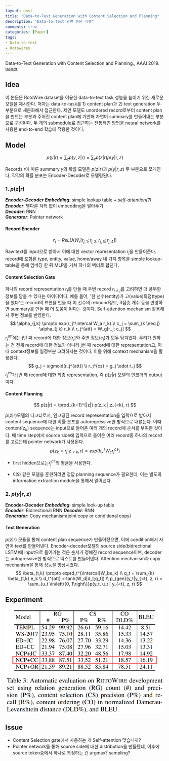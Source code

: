 ```yaml
---
layout: post
title: "Data-to-Text Generation with Content Selection and Planning"
description: "Data-to-Text 관련 논문 리뷰"
comments: true
categories: [Paper]
tags:
- Data-to-text
- Rotowires
---
```


Data-to-Text Generation with Content Selection and Planning., AAAI 2019. [paper](https://arxiv.org/abs/1809.00582)

## Idea
이 논문은 RotoWire dataset을 이용한 data-to-text task 성능을 높이기 위한 새로운 모델을 제시한다. 저자는 data-to-task를 1) content plan과 2) text generation 두 부분으로 세분화해서 접근한다. 제안 모델도 unordered record로부터 content plan을 만드는 부분과 주어진 content plan에 기반해 자연어 summary를 만들어내는 부분으로 구성된다. 두 개의 submodule로 접근하는 전통적인 방법을 neural network를 사용한 end-to-end 학습에 적용한 것이다. 

  

## Model
$$
p(y|r) = \sum_z p(y,z|r) = \sum_z p(z|r) p(y|r,z)
$$

Records $r$에 따른 summary $y$의 확률 모델은 $p(z|r)$과 $p(y|r,z)$ 두 부분으로 쪼개진다. 각각의 확률 분포는 Encoder-Decoder로 모델링된다.

### 1. $p(z|r)$

***Encoder-Decoder***
    ***Embedding***:  simple lookup table + *self-attention(?)*  
    ***Encoder***: 별다른 처리 없이 embedding을 쌓아두기  
    ***Decoder***:  RNN  
    ***Generator***:  Pointer network  

#### Record Encoder

$$
\mathbf{r}_j = ReLU(W_r[r_{j,1}; r_{j,2}; r_{j,3}; r_{j,4}])
$$

Raw text를 input으로 받아서 이에 대한 vector representation $r_j$을 만들어준다. record에 포함된 type, entity, value, home/away 네 가지 항목을 simple lookup-table을 통해 임베딩 한 뒤 MLP을 거쳐 하나의 벡터로 합친다.

#### Content Selection Gate

하나의 record representation $r_j$를 만들 때 주변 record $r_{i \neq{j} }$를 고려하면 더 풍부한 정보를 담을 수 있다는 아이디어다. 예를 들어, '한 선수(entity)가 고(value)득점(type)을 했다'는 record의 표현을 만들 때 이 선수의 rebound정보, 3점슛 개수 등을 반영하면 summary를 만들 때 더 도움이 된다는 것이다. Self-attention mechanism 활용해서 주변 정보를 반영한다.
$$
\alpha_{j,k} \propto exp(r_j^\intercal W_a r_k) \\
c_j = \sum_{k \neq j} \alpha_{j,k} r_k \\
r_j^{att} = W_g[r_j; c_j]
$$
$r_j^{att}$에는 j번 째 record에 대한 정보($r_j$)와 주변 정보($c_j$)가 모두 담겨있다. 우리가 원하는 건 전체 record에 대한 정보가 아니라 j번 째 record에 대한 representation고, 이때 context정보를 일정부분 고려하자는 것이다. 이를 위해 context mechanism을 활용한다.
$$
g_j = sigmoid(r_j^{att}) \\
r_j^{cs} = g_j \odot r_j
$$
$r_j^{cs}$가 j번 째 record에 대한 최종 representation, 즉 $p(z|r)$ 모델의 인코더의 output이다.

  

#### Content Planning

$$
p(z|r) = \prod_{k=1}^{|z|} p(z_k | z_{<k}, r)
$$



$p(z|r)$모델의 디코더로서, 인코딩된 record representation을 입력으로 받아서 content sequence에 대한 확률 분포를 autoregressive한 방식으로 내뱉는다. 이때 content($z_k$) sequence는 input으로 들어온 여러 개의 record에 순서를 부여한 것이다. 매 time step에서 source side에 입력으로 들어온 여러 record중 하나의 record를 고르는데 pointer network가 사용된다. 
$$
p(z_k= r_j|z_{<k}, r) \propto exp(h_k^{\intercal} W_c r_j^{cs})
$$


  - first hidden으로는$r_j^{cs}$의 평균을 사용한다.

  * 이와 같은 모델을 훈련하려면 정답 planning sequence가 필요한데, 이는 별도의 information extraction module을 통해서 얻어낸다.

    

  ### 2. $p(y|r,z)$

  **Encoder-Decoder**
      ***Embedding***:  simple look-up table  
      ***Encoder***: Bidirectional RNN
      ***Decoder***:  RNN  
      ***Generator***:  Copy mechanism(joint copy or conditional copy)

  #### Text Generation

  $p(z|r)$ 모듈을 통해 content plan sequence가 만들어졌으면, 이에 condition해서 자연어 text를 만들어낸다. Encoder-decoder모델의 source side(bidrectional LSTM)에 input으로 들어가는 것은 순서가 정해진 record sequence이며, decoder는 autogressive한 방식으로 텍스트를 만들어낸다. Attention mechanism과 copy mechanism을 통해 성능을 향상시켰다. 
$$
\beta_{t,k} \propto exp(d_t^{\intercal}W_be_k) \\
  q_t = \sum_{k} \beta_{t,k} e_k \\
  d_t^{att} = tanh(W_d[d_t;q_t]) \\
  p_{gen}(y_t|y_{<t}, z, r) = \sum_{u_t \in\left\{0, 1\right\}}p(y_t, u_t | y_{<t}, z, r)
$$

  


  ## Experiment
  ![result](/assets/img/puduppully_result.png)

  

  ## Issue

  - Content Selection gate에서 사용하는 게 Self-attention 맞습니까?
  - Pointer network를 통해 source side에 대한 distribution을 만들텐데, 이후에 source token중에서 하나로 특정하는 건 argmax? sampling?

